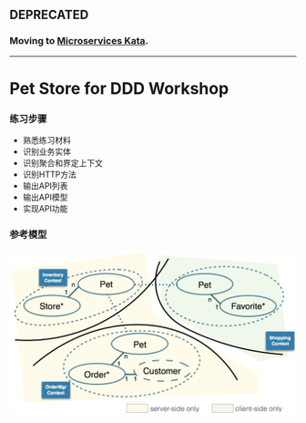 ## DEPRECATED

### Moving to [Microservices Kata](https://github.com/microservices-kata).

----------

# Pet Store for DDD Workshop

### 练习步骤
- 熟悉练习材料
- 识别业务实体
- 识别聚合和界定上下文
- 识别HTTP方法
- 输出API列表
- 输出API模型
- 实现API功能

### 参考模型
![Model](model.png)
